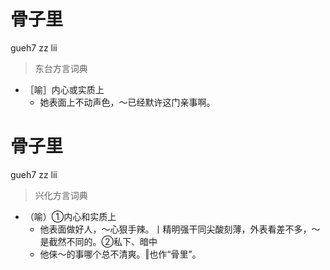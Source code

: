 # 骨子里
gueh7 zz lii
> 东台方言词典
- ［喻］内心或实质上
  - 她表面上不动声色，～已经默许这门亲事啊。

# 骨子里
gueh7 zz lii
> 兴化方言词典
- （喻）①内心和实质上
  - 他表面做好人，～心狠手辣。丨精明强干同尖酸刻薄，外表看差不多，～是截然不同的。②私下、暗中
  - 他俫～的事哪个总不清爽。‖也作“骨里”。
